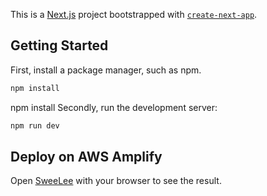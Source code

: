 This is a [Next.js](https://nextjs.org/) project bootstrapped with [`create-next-app`](https://github.com/vercel/next.js/tree/canary/packages/create-next-app).

## Getting Started
First, install a package manager, such as npm.

```bash
npm install 
```
npm install
Secondly, run the development server:

```bash
npm run dev
```
## Deploy on AWS Amplify
Open [SweeLee](https://main.d1jl9nok84oi8s.amplifyapp.com/) with your browser to see the result.

